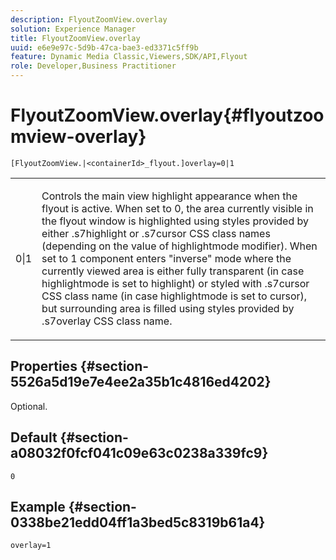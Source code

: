 ```yaml
---
description: FlyoutZoomView.overlay
solution: Experience Manager
title: FlyoutZoomView.overlay
uuid: e6e9e97c-5d9b-47ca-bae3-ed3371c5ff9b
feature: Dynamic Media Classic,Viewers,SDK/API,Flyout
role: Developer,Business Practitioner
---
```


# FlyoutZoomView.overlay{#flyoutzoomview-overlay}

`[FlyoutZoomView.|<containerId>_flyout.]overlay=0|1`

<table id="table_D052090D052D4273B37872C0C7E09E4B"> 
 <tbody> 
  <tr> 
   <td colname="col1"> <p><span class="codeph"> 0|1</span> </p> </td> 
   <td colname="col2"> <p> Controls the main view highlight appearance when the flyout is active. When set to <span class="codeph"> 0</span>, the area currently visible in the flyout window is highlighted using styles provided by either <span class="codeph"> .s7highlight</span> or <span class="codeph"> .s7cursor</span> CSS class names (depending on the value of <span class="codeph"> highlightmode</span> modifier). When set to <span class="codeph"> 1</span> component enters "inverse" mode where the currently viewed area is either fully transparent (in case <span class="codeph"> highlightmode</span> is set to <span class="codeph"> highlight</span>) or styled with <span class="codeph"> .s7cursor</span> CSS class name (in case <span class="codeph"> highlightmode</span> is set to <span class="codeph"> cursor</span>), but surrounding area is filled using styles provided by <span class="codeph"> .s7overlay</span> CSS class name. </p> </td> 
  </tr> 
 </tbody> 
</table>

## Properties {#section-5526a5d19e7e4ee2a35b1c4816ed4202}

Optional.

## Default {#section-a08032f0fcf041c09e63c0238a339fc9}

`0`

## Example {#section-0338be21edd04ff1a3bed5c8319b61a4}

`overlay=1` 
